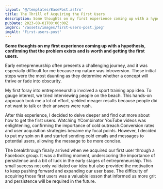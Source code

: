 ```yaml
---
layout: '@/templates/BasePost.astro'
title: The Thrill of Acquiring the First Users
description: Some thoughts on my first experience coming up with a hypothesis, confirming that the problem exists and is worth and getting the first users.
pubDate: 2023-08-01T00:00:00Z
imgSrc: '/assets/images/first-users-post.jpeg'
imgAlt: 'First-users-post'
---
```


**Some thoughts on my first experience coming up with a hypothesis, confirming that the problem exists and is worth and getting the first users.**

Early entrepreneurship often presents a challenging journey, and it was especially difficult for me because my nature was introversion. These initial steps were the most daunting as they determine whether a concept will thrive or fade into obscurity. 

My first foray into entrepreneurship involved a sport training app idea. To gauge interest, we tried  interviewing people on the beach. This hands-on approach took me a lot of effort, yielded meager results because people did not want to talk or their answers were rush. 

After this experience, I decided to delve deeper and find out more about how to get the first users. Watching YCombinator YouTube videos was enlightening, confirming the importance of cold outreach.Conversion rates and user acquisition strategies became my focal points. However, I decided to put my spin on it and started sending cold emails and messages to potential users, allowing the message to be more concise.

The breakthrough finally arrived when we acquired our first user through a Facebook group. It was a thrilling moment, underscoring the importance of persistence and a bit of luck in the early stages of entrepreneurship. This small success not only validated our idea but also provided the motivation to keep pushing forward and expanding our user base. The difficulty of acquiring those first users was a valuable lesson that informed us more grit and persistence will be required in the future.
